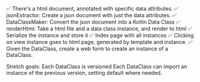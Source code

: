 ✅ There's a html document, annotated with specific data attributes.
✅ jsonExtractor: Create a json document with just the data attributes.
✅ DataClassMaker: Convert the json document into a Kotlin Data Class
✅ renderHtml: Take a html file and a data class instance, and render to html
✅ Serialize the instance and store it
✅ Index page with all instances
✅ Clicking on view instance goes to html page, generated by template and instance.
✅ Given the DataClass, create a web form to create an instance of a DataClass.

Stretch goals:
Each DataClass is versioned
Each DataClass can import an instance of the previous version, setting default where needed.
